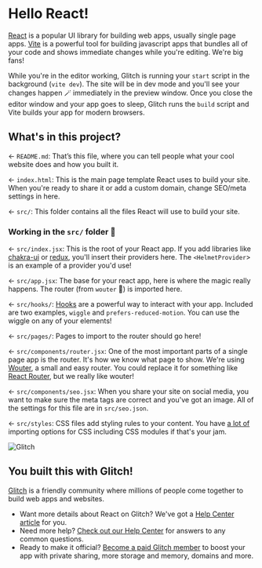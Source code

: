 # Hello React!

[React](https://reactjs.org/) is a popular UI library for building web apps, usually single page apps. [Vite](https://vitejs.dev/) is a powerful tool for building javascript apps that bundles all of your code and shows immediate changes while you're editing. We're big fans!

While you're in the editor working, Glitch is running your `start` script in the background (`vite dev`). The site will be in dev mode and you'll see your changes happen 🪄 immediately in the preview window. Once you close the editor window and your app goes to sleep, Glitch runs the `build` script and Vite builds your app for modern browsers.

## What's in this project?

← `README.md`: That’s this file, where you can tell people what your cool website does and how you built it.

← `index.html`: This is the main page template React uses to build your site. When you're ready to share it or add a custom domain, change SEO/meta settings in here.

← `src/`: This folder contains all the files React will use to build your site.

### Working in the `src/` folder 📁

← `src/index.jsx`: This is the root of your React app. If you add libraries like [chakra-ui](https://chakra-ui.com) or [redux](https://react-redux.js.org), you'll insert their providers here. The `<HelmetProvider`> is an example of a provider you'd use!

← `src/app.jsx`: The base for your react app, here is where the magic really happens. The router (from `wouter` 🐰) is imported here.

← `src/hooks/`: [Hooks](https://reactjs.org/docs/hooks-intro.html) are a powerful way to interact with your app. Included are two examples, `wiggle` and `prefers-reduced-motion`. You can use the wiggle on any of your elements!

← `src/pages/`: Pages to import to the router should go here!

← `src/components/router.jsx`: One of the most important parts of a single page app is the router. It's how we know what page to show. We're using [Wouter](https://github.com/molefrog/wouter), a small and easy router. You could replace it for something like [React Router](https://reactrouter.com/), but we really like wouter!

← `src/components/seo.jsx`: When you share your site on social media, you want to make sure the meta tags are correct and you've got an image. All of the settings for this file are in `src/seo.json`.

← `src/styles`: CSS files add styling rules to your content. You have [a lot of](https://vitejs.dev/guide/features.html#css) importing options for CSS including CSS modules if that's your jam.

![Glitch](https://cdn.glitch.com/a9975ea6-8949-4bab-addb-8a95021dc2da%2FLogo_Color.svg?v=1602781328576)

## You built this with Glitch!

[Glitch](https://glitch.com) is a friendly community where millions of people come together to build web apps and websites.

- Want more details about React on Glitch? We've got a [Help Center article](https://help.glitch.com/kb/article/112) for you.
- Need more help? [Check out our Help Center](https://help.glitch.com/) for answers to any common questions.
- Ready to make it official? [Become a paid Glitch member](https://glitch.com/pricing) to boost your app with private sharing, more storage and memory, domains and more.
